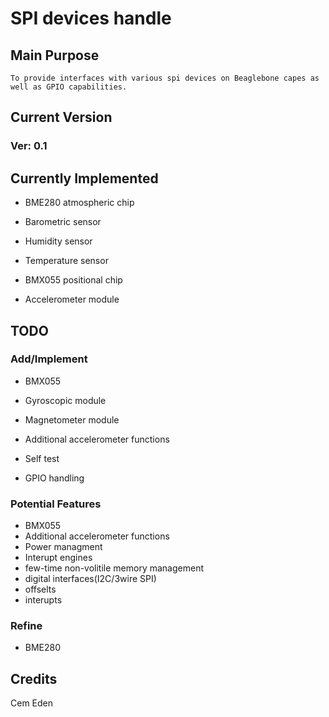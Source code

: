 # SPI devices handle

## Main Purpose
	To provide interfaces with various spi devices on Beaglebone capes as well as GPIO capabilities.

## Current Version
### Ver: 0.1

## Currently Implemented

* BME280 atmospheric chip
 * Barometric sensor
 * Humidity sensor
 * Temperature sensor

* BMX055 positional chip
 * Accelerometer module

## TODO
### Add/Implement

* BMX055
 * Gyroscopic module
 * Magnetometer module
 * Additional accelerometer functions
  * Self test

* GPIO handling

### Potential Features

* BMX055
 * Additional accelerometer functions
  * Power managment
  * Interupt engines
  * few-time non-volitile memory management
  * digital interfaces(I2C/3wire SPI)
  * offselts
  * interupts

### Refine

* BME280

## Credits
Cem Eden

